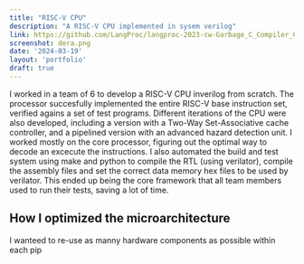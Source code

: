 ```yaml
---
title: "RISC-V CPU"
description: "A RISC-V CPU implemented in sysem verilog"
link: https://github.com/LangProc/langproc-2023-cw-Garbage_C_Compiler_GCC
screenshot: dera.png
date: '2024-03-19'
layout: 'portfolio'
draft: true
---
```

I worked in a team of 6 to develop a RISC-V CPU inverilog from scratch. The processor succesfully implemented the entire RISC-V base instruction set, verified agains a set of test programs. Different iterations of the CPU were also developed, including a version with a Two-Way Set-Associative cache controller, and a pipelined version with an advanced hazard detection unit. I worked mostly on the core processor, figuring out the optimal way to decode an excecute the instructions. I also automated the build and test system using make and python to compile the RTL (using verilator), compile the assembly files and set the correct data memory hex files to be used by verilator. This ended up being the core framework that all team members used to run their tests, saving a lot of time.

## How I optimized the microarchitecture

I wanteed to re-use as manny hardware components as possible within each pip
